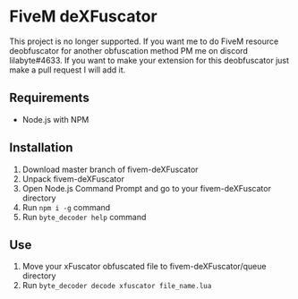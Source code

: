 # FiveM deXFuscator
This project is no longer supported. If you want me to do FiveM resource deobfuscator for another obfuscation method PM me on discord lilabyte#4633. If you want to make your extension for this deobfuscator just make a pull request I will add it.

## Requirements
* Node.js with NPM

## Installation
1. Download master branch of fivem-deXFuscator
2. Unpack fivem-deXFuscator
3. Open Node.js Command Prompt and go to your fivem-deXFuscator directory
4. Run `npm i -g` command
5. Run `byte_decoder help` command

## Use
1. Move your xFuscator obfuscated file to fivem-deXFuscator/queue directory
2. Run `byte_decoder decode xfuscator file_name.lua`

